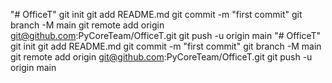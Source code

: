 "# OfficeT"   git init  git add README.md  git commit -m "first commit"  git branch -M main  git remote add origin git@github.com:PyCoreTeam/OfficeT.git  git push -u origin main
"# OfficeT"   git init  git add README.md  git commit -m "first commit"  git branch -M main  git remote add origin git@github.com:PyCoreTeam/OfficeT.git  git push -u origin main
